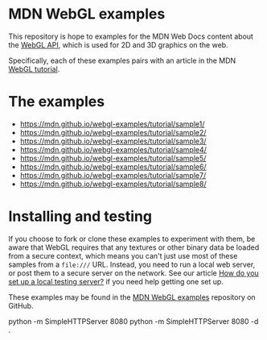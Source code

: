 # MDN WebGL examples

This repository is hope to examples for the MDN Web Docs content about
the [WebGL API](https://developer.mozilla.org/en-US/docs/Web/API/WebGL_API),
which is used for 2D and 3D graphics on the web.

Specifically, each of these examples pairs with an article in the MDN
[WebGL tutorial](https://developer.mozilla.org/en-US/docs/Web/API/WebGL_API/Tutorial).

# The examples
* https://mdn.github.io/webgl-examples/tutorial/sample1/
* https://mdn.github.io/webgl-examples/tutorial/sample2/
* https://mdn.github.io/webgl-examples/tutorial/sample3/
* https://mdn.github.io/webgl-examples/tutorial/sample4/
* https://mdn.github.io/webgl-examples/tutorial/sample5/
* https://mdn.github.io/webgl-examples/tutorial/sample6/
* https://mdn.github.io/webgl-examples/tutorial/sample7/
* https://mdn.github.io/webgl-examples/tutorial/sample8/

# Installing and testing
If you choose to fork or clone these examples to experiment with them,
be aware that WebGL requires that any textures or other binary data
be loaded from a secure context, which means you can't just use most
of these samples from a `file:///` URL. Instead, you need to run a
local web server, or post them to a secure server on the network. See
our article [How do you set up a local testing server?](https://developer.mozilla.org/en-US/docs/Learn/Common_questions/set_up_a_local_testing_server) if you need
help getting one set up.

These examples may be found in the [MDN WebGL examples](https://github.com/mdn/webgl-examples)
repository on GitHub.


python -m SimpleHTTPServer 8080
python -m SimpleHTTPServer 8080 -d .
